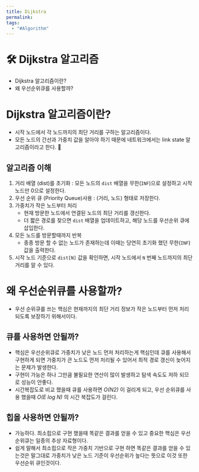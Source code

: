 ```yaml
---
title: Dijkstra
permalink: 
tags:
  - "#Algorithm"
---
```


# 🛠️ Dijkstra 알고리즘

- Dijkstra 알고리즘이란?
- 왜 우선순위큐를 사용할까?

# Dijkstra 알고리즘이란?

- 시작 노드에서 각 노드까지의 최단 거리를 구하는 알고리즘이다.
- 모든 노드의 간선과 가중치 값을 알아야 하기 때문에 네트워크에서는 link state 알고리즘이라고 한다.

## 알고리즘 이해

1. 거리 배열 (dist)를 초기화 : 모든 노드의 `dist` 배열을 무한(`INF`)으로 설정하고 시작 노드만 0으로 설정한다.
2. 우선 순위 큐 (Priority Queue)사용 : (거리, 노드) 형태로 저장한다.
3. 가중치가 작은 노드부터 처리
	- 현재 방문한 노드에서 연결된 노드의 최단 거리를 갱신한다.
	- 더 짧은 경로를 찾으면 `dist` 배열을 업데이트하고, 해당 노드를 우선순위 큐에 삽입한다.
4. 모든 노드를 방문할때까지 반복
	- 종종 방문 할 수 없는 노드가 존재하는데 이때는 당연히 초기화 했던 무한(`INF`) 값을 출력한다.
5. 시작 노드 기준으로 `dist[N]` 값을 확인하면, 시작 노드에서 `N` 번째 노드까지의 최단거리를 알 수 있다.


# 왜 우선순위큐를 사용할까?

- 우선 순위큐를 쓰는 핵심은 현재까지의 최단 거리 정보가 작은 노드부터 먼저 처리 되도록 보장하기 위해서이다.

## 큐를 사용하면 안될까?

- 핵심은 우선순위큐로 가중치가 낮은 노드 먼저 처리하는게 핵심인데 큐를 사용해서 구현하게 되면 가중치가 큰 노드도 먼저 처리될 수 있어서 최적 경로 갱신이 늦어지는 문제가 발생한다.
- 구현이 가능은 하나 그만큼 불필요한 연산이 많이 발생하고 탐색 속도도 저하 되므로 성능이 안좋다.
- 시간복잡도로 비교 했을때 큐를 사용하면 *O(N2)* 이 걸리게 되고, 우선 순위큐를 사용 했을때 *O(E log N)* 의 시간 복잡도가 걸린다.

## 힙을 사용하면 안될까?

- 가능하다. 최소힙으로 구현 했을때 똑같은 결과를 얻을 수 있고 중요한 핵심은 우선순위큐는 일종의 추상 자료형이다.
- 쉽게 말해서 최소힙으로 작은 가중치 기반으로 구현 하면 똑같은 결과를 얻을 수 있는것은 말그대로 가중치가 낮은 노드 기준이 우선순위가 높다는 뜻으로 이것 또한 우선순위 큐인것이다.
